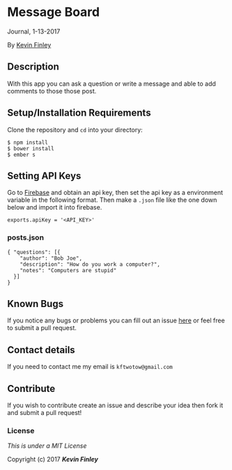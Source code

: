 # Message Board

 Journal, 1-13-2017

 By [Kevin Finley](http://www.kfinley.com)

## Description

With this app you can ask a question or write a message and able to add comments to those those post.

## Setup/Installation Requirements

Clone the repository and `cd` into your directory:
```
$ npm install
$ bower install
$ ember s
```

## Setting API Keys
Go to [Firebase](https://firebase.google.com/) and obtain an api key, then set the api key as a environment variable in the following format. Then make a `.json` file like the one down below and import it into firebase.
```
exports.apiKey = '<API_KEY>'
```
### posts.json
```
{ "questions": [{
    "author": "Bob Joe",
    "description": "How do you work a computer?",
    "notes": "Computers are stupid"
  }]
}
```


## Known Bugs

If you notice any bugs or problems you can fill out an issue [here](http://www.github.com/kftwotwo/message-board/issues) or feel free to submit a pull request.

## Contact details
If you need to contact me my email is `kftwotow@gmail.com`

## Contribute

If you wish to contribute create an issue and describe your idea then fork it and submit a pull request!

### License

*This is under a MIT License*

Copyright (c) 2017 **_Kevin Finley_**
